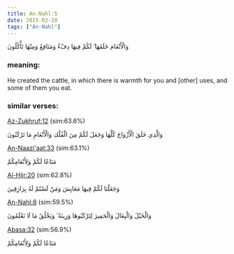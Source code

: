 ```yaml
---
title: An-Nahl:5
date: 2015-02-10
tags: ["An-Nahl"]
---
```

وَالْأَنْعَامَ خَلَقَهَا ۗ لَكُمْ فِيهَا دِفْءٌ وَمَنَافِعُ وَمِنْهَا تَأْكُلُونَ
### meaning: 
He created the cattle, in which there is warmth for you and [other] uses, and some of them you eat.
### similar verses: 

[Az-Zukhruf:12](/43/12) (sim:63.6%)

وَالَّذِي خَلَقَ الْأَزْوَاجَ كُلَّهَا وَجَعَلَ لَكُمْ مِنَ الْفُلْكِ وَالْأَنْعَامِ مَا تَرْكَبُونَ

[An-Naazi'aat:33](/79/33) (sim:63.1%)

مَتَاعًا لَكُمْ وَلِأَنْعَامِكُمْ

[Al-Hijr:20](/15/20) (sim:62.8%)

وَجَعَلْنَا لَكُمْ فِيهَا مَعَايِشَ وَمَنْ لَسْتُمْ لَهُ بِرَازِقِينَ

[An-Nahl:8](/16/8) (sim:59.5%)

وَالْخَيْلَ وَالْبِغَالَ وَالْحَمِيرَ لِتَرْكَبُوهَا وَزِينَةً ۚ وَيَخْلُقُ مَا لَا تَعْلَمُونَ

[Abasa:32](/80/32) (sim:56.9%)

مَتَاعًا لَكُمْ وَلِأَنْعَامِكُمْ
